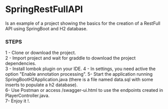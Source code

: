 # SpringRestFullAPI
Is an example of a project showing the basics for the creation of a RestFull API using SpringBoot and H2 database.


### STEPS ###

1 - Clone or download the project.<br />
2 - Import project and wait for graddle to download the project dependencies.<br />
3 - Install lombok plugin on your IDE.
4 - In settings, you need active the option "Enable annotation processing".
5- Start the application running SpringBootH2Application.java (there is a file named data.sql with some inserts to populate a h2 database).<br />
6- Use Postman or access /swagger-ui.html to use the endpoints created in PlayerController.java.<br />
7- Enjoy it !.<br />
